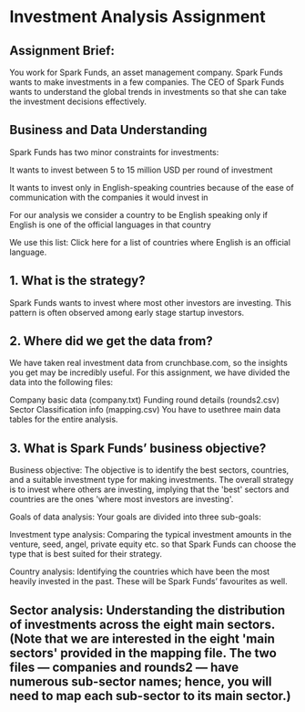 # Investment Analysis Assignment
## Assignment Brief:
You work for Spark Funds, an asset management company. Spark Funds wants to make investments in a few companies. The CEO of Spark Funds wants to understand the global trends in investments so that she can take the investment decisions effectively.

## Business and Data Understanding
Spark Funds has two minor constraints for investments:

It wants to invest between 5 to 15 million USD per round of investment

It wants to invest only in English-speaking countries because of the ease of communication with the companies it would invest in

For our analysis we consider a country to be English speaking only if English is one of the official languages in that country

We use this list: Click here for a list of countries where English is an official language.

## 1. What is the strategy?
Spark Funds wants to invest where most other investors are investing. This pattern is often observed among early stage startup investors.

## 2. Where did we get the data from?
We have taken real investment data from crunchbase.com, so the insights you get may be incredibly useful. For this assignment, we have divided the data into the following files:

Company basic data (company.txt)
Funding round details (rounds2.csv)
Sector Classification info (mapping.csv)
You have to usethree main data tables for the entire analysis.

## 3. What is Spark Funds’ business objective?
Business objective: The objective is to identify the best sectors, countries, and a suitable investment type for making investments. The overall strategy is to invest where others are investing, implying that the 'best' sectors and countries are the ones 'where most investors are investing'.

Goals of data analysis: Your goals are divided into three sub-goals:

Investment type analysis: Comparing the typical investment amounts in the venture, seed, angel, private equity etc. so that Spark Funds can choose the type that is best suited for their strategy.

Country analysis: Identifying the countries which have been the most heavily invested in the past. These will be Spark Funds’ favourites as well.

## Sector analysis: Understanding the distribution of investments across the eight main sectors. (Note that we are interested in the eight 'main sectors' provided in the mapping file. The two files — companies and rounds2 — have numerous sub-sector names; hence, you will need to map each sub-sector to its main sector.)
